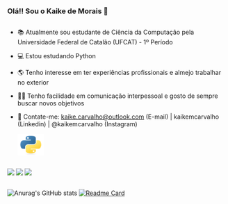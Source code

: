 ### Olá!! Sou o Kaike de Morais 👋

##
- 📚 Atualmente sou estudante de Ciência da Computação pela Universidade Federal de Catalão (UFCAT) - 1º Período
- 💻 Estou estudando Python
- 🌎 Tenho interesse em ter experiências profissionais e almejo trabalhar no exterior
- 🧑‍💻 Tenho facilidade em comunicação interpessoal e gosto de sempre buscar novos objetivos
- 💬 Contate-me: kaike.carvalho@outlook.com (E-mail) | kaikemcarvalho (Linkedin) | @kaikemcarvalho (Instagram) 
 
  <img align="center" alt="Rafa-Python" height="50" width="60" src="https://raw.githubusercontent.com/devicons/devicon/master/icons/python/python-original.svg">

##
<div>
  <a href="https://instagram.com/kaikemcarvalho" target="_blank"><img src="https://img.shields.io/badge/-Instagram-%23E4405F?style=for-the-badge&logo=instagram&logoColor=white" target="_blank"></a>
  <a href = "mailto:kaike.carvalho@outlook.com"><img src="https://img.shields.io/badge/-Gmail-%23333?style=for-the-badge&logo=gmail&logoColor=white" target="_blank"></a>
  <a href="https://www.linkedin.com/in/kaikemcarvalho" target="_blank"><img src="https://img.shields.io/badge/-LinkedIn-%230077B5?style=for-the-badge&logo=linkedin&logoColor=white" target="_blank"></a> 
</div>

##
![Anurag's GitHub stats](https://github-readme-stats.vercel.app/api?username=kkademorais&show_icons=true&theme=dracula)
  [![Readme Card](https://github-readme-stats.vercel.app/api/pin/?username=gustavoguanabara&repo=git-github)](https://github.com/gustavoguanabara/git-github)
